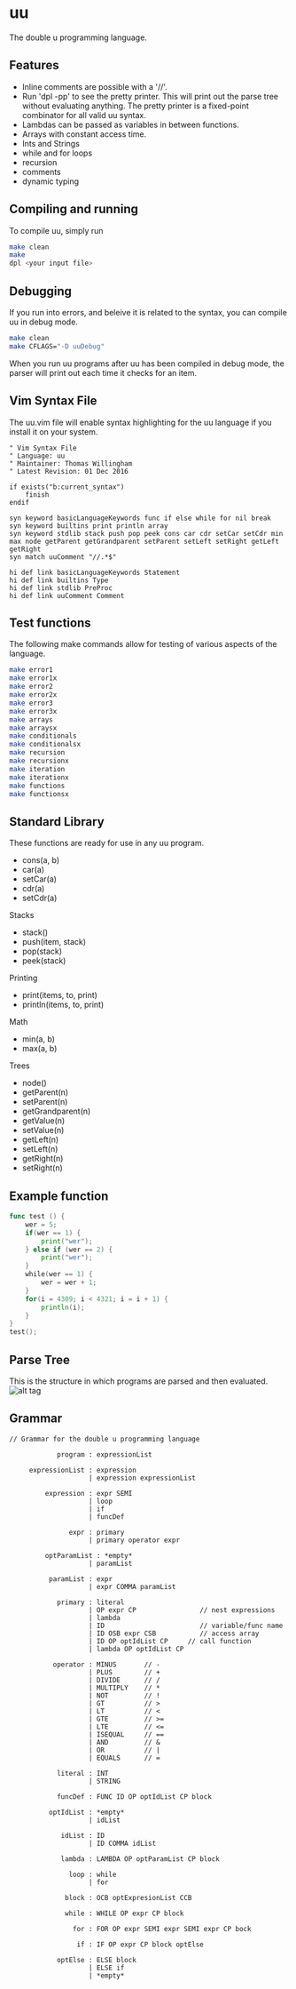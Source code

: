 # uu
The double u programming language.

## Features
  - Inline comments are possible with a '//'.
  - Run 'dpl -pp' to see the pretty printer.
    This will print out the parse tree without evaluating anything.  The pretty printer is a fixed-point combinator for all valid uu syntax.
  - Lambdas can be passed as variables in between functions.
  - Arrays with constant access time.  
  - Ints and Strings
  - while and for loops
  - recursion
  - comments
  - dynamic typing

## Compiling and running
  To compile uu, simply run
  ```sh
  make clean
  make
  dpl <your input file>
  ```
## Debugging
  If you run into errors, and beleive it is related to the syntax, you can compile uu in debug mode.
  ```sh
  make clean
  make CFLAGS="-D uuDebug"
  ```
  When you run uu programs after uu has been compiled in debug mode, the parser will print out each time it checks for an item.

## Vim Syntax File
The uu.vim file will enable syntax highlighting for the uu language if you install it on your system.
```vim
" Vim Syntax File
" Language: uu
" Maintainer: Thomas Willingham
" Latest Revision: 01 Dec 2016

if exists("b:current_syntax")
    finish
endif

syn keyword basicLanguageKeywords func if else while for nil break
syn keyword builtins print println array
syn keyword stdlib stack push pop peek cons car cdr setCar setCdr min max node getParent getGrandparent setParent setLeft setRight getLeft getRight
syn match uuComment "//.*$"

hi def link basicLanguageKeywords Statement
hi def link builtins Type
hi def link stdlib PreProc
hi def link uuComment Comment
```

## Test functions
The following make commands allow for testing of various aspects of the language.
```sh
make error1
make error1x
make error2
make error2x
make error3
make error3x
make arrays
make arraysx
make conditionals
make conditionalsx
make recursion
make recursionx
make iteration
make iterationx
make functions
make functionsx
```

## Standard Library
These functions are ready for use in any uu program.

  - cons(a, b)
  - car(a)
  - setCar(a)
  - cdr(a)
  - setCdr(a)

Stacks
  - stack()
  - push(item, stack)
  - pop(stack)
  - peek(stack)

Printing
  - print(items, to, print)
  - println(items, to, print)

Math
  - min(a, b)
  - max(a, b)

Trees
  - node()
  - getParent(n)
  - setParent(n)
  - getGrandparent(n)
  - getValue(n)
  - setValue(n)
  - getLeft(n)
  - setLeft(n)
  - getRight(n)
  - setRight(n)

## Example function
```go
func test () {
    wer = 5;
    if(wer == 1) {
        print("wer");
    } else if (wer == 2) {
        print("wer");
    }
    while(wer == 1) {
        wer = wer + 1;
    }
    for(i = 4309; i < 4321; i = i + 1) {
        println(i);
    }
}
test();
```
## Parse Tree
This is the structure in which programs are parsed and then evaluated.
![alt tag](https://github.com/thwillingham/uu/blob/master/parseTree.png)

## Grammar

```
// Grammar for the double u programming language

            program : expressionList

     expressionList : expression
                    | expression expressionList

         expression : expr SEMI
                    | loop
                    | if
                    | funcDef

               expr : primary
                    | primary operator expr

         optParamList : *empty*
                    | paramList

          paramList : expr
                    | expr COMMA paramList

            primary : literal
                    | OP expr CP                // nest expressions
                    | lambda
                    | ID                        // variable/func name
                    | ID OSB expr CSB           // access array
                    | ID OP optIdList CP     // call function
                    | lambda OP optIdList CP

           operator : MINUS       // -
                    | PLUS        // +
                    | DIVIDE      // /
                    | MULTIPLY    // *
                    | NOT         // !
                    | GT          // >
                    | LT          // <
                    | GTE         // >=
                    | LTE         // <=
                    | ISEQUAL     // ==
                    | AND         // &
                    | OR          // |
                    | EQUALS      // =

            literal : INT
                    | STRING

            funcDef : FUNC ID OP optIdList CP block

          optIdList : *empty*
                    | idList

             idList : ID
                    | ID COMMA idList

             lambda : LAMBDA OP optParamList CP block

               loop : while
                    | for

              block : OCB optExpresionList CCB

              while : WHILE OP expr CP block

                for : FOR OP expr SEMI expr SEMI expr CP bock

                 if : IF OP expr CP block optElse

            optElse : ELSE block
                    | ELSE if
                    | *empty*



```
